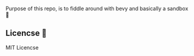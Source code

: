 Purpose of this repo, is to fiddle around with bevy
and basically a sandbox 🤔

## Licencse 🪪

MIT Licencse
